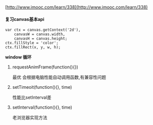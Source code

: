 [http://www.imooc.com/learn/338](http://www.imooc.com/learn/338)

#### 复习canvas基本api


	var ctx = canvas.getContext('2d'),
		canvasW = canvas.width,
		canvasH = canvas.height;
	ctx.fillStyle = 'color';
	ctx.fillRect(x, y, w, h);


__window 循环__

1. requestAnimFrame(function(){})

	最优 会根据电脑性能自动调用函数,有兼容性问题




2. setTimeoit(function(){}, time)
	
	性能比setInterval差

3. setInterval(function(){}, time)
	
	老浏览器实现方法
